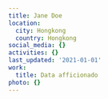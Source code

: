 ```yaml
---
title: Jane Doe
location:
  city: Hongkong
  country: Hongkong
social_media: {}
activities: {}
last_updated: '2021-01-01'
work:
  title: Data afficionado
photo: {}
---
```

